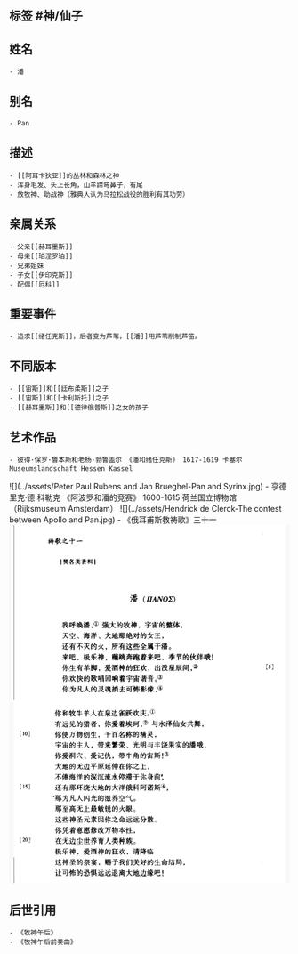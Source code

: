 ## 标签  #神/仙子
## 姓名
	- 潘
## 别名
	- Pan
## 描述
	- [[阿耳卡狄亚]]的丛林和森林之神
	- 浑身毛发、头上长角，山羊蹄弯鼻子，有尾
	- 放牧神、助战神（雅典人认为马拉松战役的胜利有其功劳）
## 亲属关系
	- 父亲[[赫耳墨斯]]
	- 母亲[[珀涅罗珀]]
	- 兄弟姐妹
	- 子女[[伊印克斯]]
	- 配偶[[厄科]]
## 重要事件
	- 追求[[绪任克斯]]，后者变为芦苇，[[潘]]用芦苇削制芦笛。
## 不同版本
	- [[宙斯]]和[[廷布柔斯]]之子
	- [[宙斯]]和[[卡利斯托]]之子
	- [[赫耳墨斯]]和[[德律俄普斯]]之女的孩子
## 艺术作品
	- 彼得·保罗·鲁本斯和老杨·勃鲁盖尔 《潘和绪任克斯》 1617-1619 卡塞尔Museumslandschaft Hessen Kassel
 ![](../assets/Peter Paul Rubens and Jan Brueghel-Pan and Syrinx.jpg)
	- 亨德里克·德·科勒克 《阿波罗和潘的竞赛》 1600-1615 荷兰国立博物馆（Rijksmuseum Amsterdam）
 ![](../assets/Hendrick de Clerck-The contest between Apollo and Pan.jpg)
	- 《俄耳甫斯教祷歌》三十一
 ![](../assets/《俄耳甫斯教祷歌》三十一.jpeg)
## 后世引用
	- 《牧神午后》
	- 《牧神午后前奏曲》
